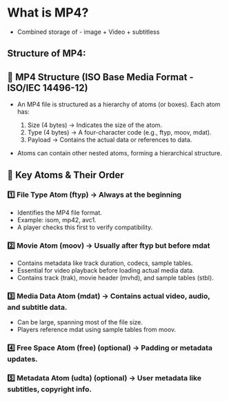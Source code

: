 # What is MP4?
- Combined storage of - image + Video + subtitless

## Structure of MP4:
## 🔹 MP4 Structure (ISO Base Media Format - ISO/IEC 14496-12)
- An MP4 file is structured as a hierarchy of atoms (or boxes). Each atom has:

  1. Size (4 bytes) → Indicates the size of the atom.
  1. Type (4 bytes) → A four-character code (e.g., ftyp, moov, mdat).
  1. Payload → Contains the actual data or references to data.
- Atoms can contain other nested atoms, forming a hierarchical structure.

## 📌 Key Atoms & Their Order
### 1️⃣ File Type Atom (ftyp) → Always at the beginning

- Identifies the MP4 file format.
- Example: isom, mp42, avc1.
- A player checks this first to verify compatibility.

### 2️⃣ Movie Atom (moov) → Usually after ftyp but before mdat

- Contains metadata like track duration, codecs, sample tables.
- Essential for video playback before loading actual media data.
- Contains track (trak), movie header (mvhd), and sample tables (stbl).

### 3️⃣ Media Data Atom (mdat) → Contains actual video, audio, and subtitle data.

- Can be large, spanning most of the file size.
- Players reference mdat using sample tables from moov.
### 4️⃣ Free Space Atom (free) (optional) → Padding or metadata updates.

### 5️⃣ Metadata Atom (udta) (optional) → User metadata like subtitles, copyright info.
# 